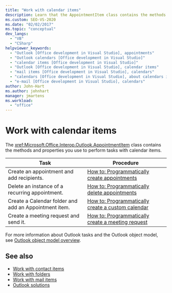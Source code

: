 ```yaml
---
title: "Work with calendar items"
description: Learn that the AppointmentItem class contains the methods and properties you use to perform tasks with calendar items.
ms.custom: SEO-VS-2020
ms.date: "02/02/2017"
ms.topic: "conceptual"
dev_langs:
  - "VB"
  - "CSharp"
helpviewer_keywords:
  - "Outlook [Office development in Visual Studio], appointments"
  - "Outlook calendars [Office development in Visual Studio]"
  - "calendar items [Office development in Visual Studio]"
  - "Outlook [Office development in Visual Studio], calendar items"
  - "mail items [Office development in Visual Studio], calendars"
  - "calendars [Office development in Visual Studio], about calendars in Outlook"
  - "e-mail [Office development in Visual Studio], calendars"
author: John-Hart
ms.author: johnhart
manager: jmartens
ms.workload:
  - "office"
---
```

# Work with calendar items
  The <xref:Microsoft.Office.Interop.Outlook.AppointmentItem> class contains the methods and properties you use to perform tasks with calendar items.

|Task|Procedure|
|----------|---------------|
|Create an appointment and add recipients.|[How to: Programmatically create appointments](../vsto/how-to-programmatically-create-appointments.md)|
|Delete an instance of a recurring appointment.|[How to: Programmatically delete appointments](../vsto/how-to-programmatically-delete-appointments.md)|
|Create a Calendar folder and add an Appointment item.|[How to: Programmatically create a custom calendar](../vsto/how-to-programmatically-create-a-custom-calendar.md)|
|Create a meeting request and send it.|[How to: Programmatically create a meeting request](../vsto/how-to-programmatically-create-a-meeting-request.md)|

 For more information about Outlook tasks and the Outlook object model, see [Outlook object model overview](../vsto/outlook-object-model-overview.md).

## See also
- [Work with contact items](../vsto/working-with-contact-items.md)
- [Work with folders](../vsto/working-with-folders.md)
- [Work with mail items](../vsto/working-with-mail-items.md)
- [Outlook solutions](../vsto/outlook-solutions.md)
